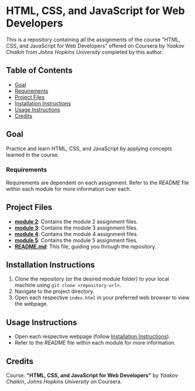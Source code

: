 # HTML, CSS, and JavaScript for Web Developers

This is a repository containing all the assignments of the course "HTML, CSS, and JavaScript for Web Developers" offered on Coursera by *Yaakov Chaikin* from *Johns Hopkins University* completed by this author.

## Table of Contents
- [Goal](#goal)
- [Requirements](#requirements)
- [Project Files](#project-files)
- [Installation Instructions](#installation-instructions)
- [Usage Instructions](#usage-instructions)
- [Credits](#credits)

## Goal
Practice and learn HTML, CSS, and JavaScript by applying concepts learned in the course.

### Requirements
Requirements are dependent on each assignment. Refer to the *README* file within each module for more information over each.

## Project Files
- **[module 2](./module2-solution-coursera/)**: Contains the module 2 assignment files.
- **[module 3](./module3-solution-coursera/)**: Contains the module 3 assignment files.
- **[module 4](./module4-solution-coursera/)**: Contains the module 4 assignment files.
- **[module 5](./module5-solution-coursera/)**: Contains the module 5 assignment files.
- **[README.md](README.md)**: This file, guiding you through the repository.

## Installation Instructions
1. Clone the repository (or the desired module folder) to your local machine using `git clone <repository-url>`.
2. Navigate to the project directory.
3. Open each respective `index.html` in your preferred web browser to view the webpage.


## Usage Instructions
- Open each respective webpage (follow [Installation Instructions](#installation-instructions)).
- Refer to the *README* file within each module for more information.

## Credits
Course: **"HTML, CSS, and JavaScript for Web Developers"** by *Yaakov Chaikin*, *Johns Hopkins University* on Coursera.